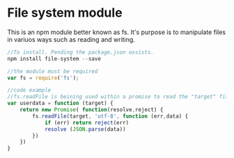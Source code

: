 # File system module
This is an npm module better known as fs.
It's purpose is to manipulate files in variuos ways such as reading and writing.

```javascript
//To install. Pending the package.json exsists.
npm install file-system --save

//the module must be required
var fs = require('fs');

//code example
//fs.readFile is beining used within a promise to read the "target" file.
var userdata = function (target) {
	return new Promise( function(resolve,reject) {
		fs.readFile(target, 'utf-8', function (err,data) {
			if (err) return reject(err)
			resolve (JSON.parse(data))
		})
	})
}

```